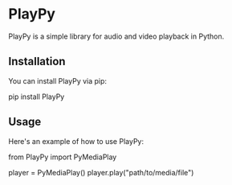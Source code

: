 # PlayPy

PlayPy is a simple library for audio and video playback in Python.

## Installation

You can install PlayPy via pip:

pip install PlayPy


## Usage

Here's an example of how to use PlayPy:

from PlayPy import PyMediaPlay

player = PyMediaPlay()
player.play("path/to/media/file")


